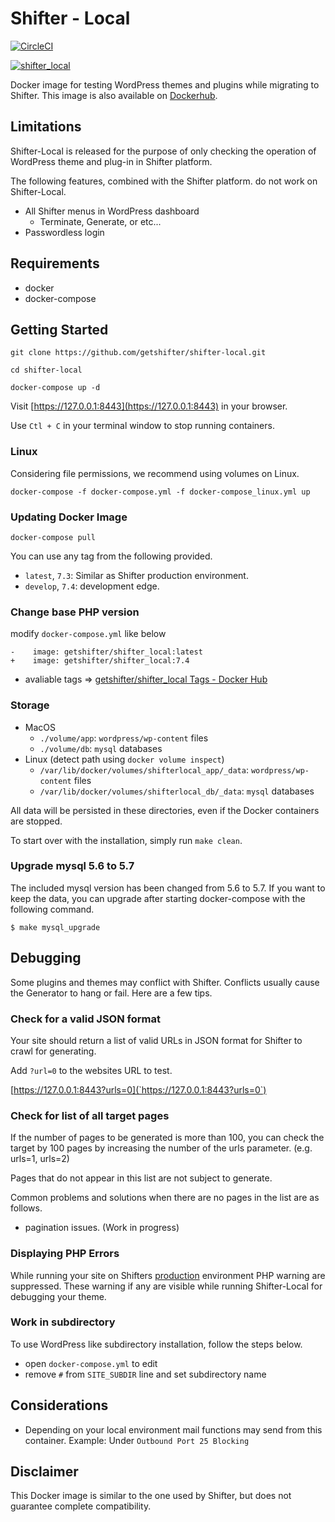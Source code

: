 # Shifter - Local

[![CircleCI](https://circleci.com/gh/getshifter/shifter-local/tree/master.svg?style=svg)](https://circleci.com/gh/getshifter/shifter-local/tree/master)

[![shifter_local](http://dockeri.co/image/getshifter/shifter_local)](https://hub.docker.com/r/getshifter/shifter_local/)

Docker image for testing WordPress themes and plugins while migrating to Shifter. This image is also available on [Dockerhub](https://hub.docker.com/r/getshifter/shifter_local/).

## Limitations

Shifter-Local is released for the purpose of only checking the operation of WordPress theme and plug-in in Shifter platform.

The following features, combined with the Shifter platform. do not work on Shifter-Local.

- All Shifter menus in WordPress dashboard
  - Terminate, Generate, or etc...
- Passwordless login

## Requirements

- docker
- docker-compose

## Getting Started

```
git clone https://github.com/getshifter/shifter-local.git
```
```
cd shifter-local
```

```
docker-compose up -d
```

Visit [https://127.0.0.1:8443](https://127.0.0.1:8443) in your browser.

Use `Ctl + C` in your terminal window to stop running containers.

### Linux

Considering file permissions, we recommend using volumes on Linux.

```
docker-compose -f docker-compose.yml -f docker-compose_linux.yml up
```

### Updating Docker Image

```
docker-compose pull
```

You can use any tag from the following provided.

- `latest`, `7.3`: Similar as Shifter production environment.
- `develop`, `7.4`: development edge.

### Change base PHP version

modify `docker-compose.yml` like below

```
-    image: getshifter/shifter_local:latest
+    image: getshifter/shifter_local:7.4
```

- avaliable tags => [getshifter/shifter_local Tags - Docker Hub](https://hub.docker.com/r/getshifter/shifter_local/tags)

### Storage

- MacOS
  - `./volume/app`: `wordpress/wp-content` files
  - `./volume/db`: `mysql` databases
- Linux (detect path using `docker volume inspect`)
  - `/var/lib/docker/volumes/shifterlocal_app/_data`: `wordpress/wp-content` files
  - `/var/lib/docker/volumes/shifterlocal_db/_data`: `mysql` databases

All data will be persisted in these directories, even if the Docker containers are stopped.

To start over with the installation, simply run `make clean`.

### Upgrade mysql 5.6 to 5.7

The included mysql version has been changed from 5.6 to 5.7.
If you want to keep the data, you can upgrade after starting docker-compose with the following command.

```
$ make mysql_upgrade
```

## Debugging

Some plugins and themes may conflict with Shifter. Conflicts usually cause the Generator to hang or fail. Here are a few tips.

### Check for a valid JSON format

Your site should return a list of valid URLs in JSON format for Shifter to crawl for generating.

Add `?url=0` to the websites URL to test.

[https://127.0.0.1:8443?urls=0](`https://127.0.0.1:8443?urls=0`)

### Check for list of all target pages

If the number of pages to be generated is more than 100, you can check the target by 100 pages by increasing the number of the urls parameter. (e.g. urls=1, urls=2)

Pages that do not appear in this list are not subject to generate.

Common problems and solutions when there are no pages in the list are as follows.

- pagination issues. (Work in progress)

### Displaying PHP Errors

While running your site on Shifters [production](https://go.getshifter.io) environment PHP warning are suppressed. These warning if any are visible while running Shifter-Local for debugging your theme.

### Work in subdirectory

To use WordPress like subdirectory installation, follow the steps below.

- open `docker-compose.yml` to edit
- remove `#` from `SITE_SUBDIR` line and set subdirectory name

## Considerations

- Depending on your local environment mail functions may send from this container.  Example: Under `Outbound Port 25 Blocking`

## Disclaimer

This Docker image is similar to the one used by Shifter, but does not guarantee complete compatibility.
